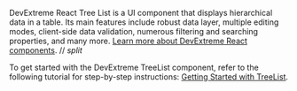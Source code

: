 DevExtreme React Tree List is a UI component that displays hierarchical data in a table. Its main features include robust data layer, multiple editing modes, client-side data validation, numerous filtering and searching properties, and many more. [Learn more about DevExtreme React components](/Documentation/Guide/React_Components/DevExtreme_React_Components/).
// _split_

To get started with the DevExtreme TreeList component, refer to the following tutorial for step-by-step instructions: [Getting Started with TreeList](/Documentation/Guide/UI_Components/TreeList/Getting_Started_with_TreeList/).
